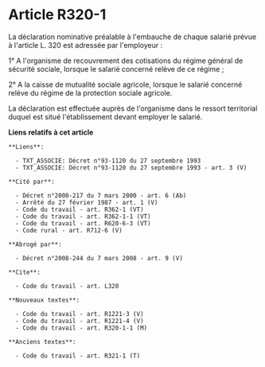 # Article R320-1

La déclaration nominative préalable à l'embauche de chaque salarié prévue à l'article L. 320 est adressée par l'employeur :

1° A l'organisme de recouvrement des cotisations du régime général de sécurité sociale, lorsque le salarié concerné relève de
ce régime ;

2° A la caisse de mutualité sociale agricole, lorsque le salarié concerné relève du régime de la protection sociale agricole.

La déclaration est effectuée auprès de l'organisme dans le ressort territorial duquel est situé l'établissement devant
employer le salarié.

**Liens relatifs à cet article**

	**Liens**:

	  - TXT_ASSOCIE: Décret n°93-1120 du 27 septembre 1993
	  - TXT_ASSOCIE: Décret n°93-1120 du 27 septembre 1993 - art. 3 (V)

	**Cité par**:

	  - Décret n°2000-217 du 7 mars 2000 - art. 6 (Ab)
	  - Arrêté du 27 février 1987 - art. 1 (V)
	  - Code du travail - art. R362-1 (VT)
	  - Code du travail - art. R362-1-1 (VT)
	  - Code du travail - art. R620-6-3 (VT)
	  - Code rural - art. R712-6 (V)

	**Abrogé par**:

	  - Décret n°2008-244 du 7 mars 2008 - art. 9 (V)

	**Cite**:

	  - Code du travail - art. L320

	**Nouveaux textes**:

	  - Code du travail - art. R1221-3 (V)
	  - Code du travail - art. R1221-4 (V)
	  - Code du travail - art. R320-1-1 (M)

	**Anciens textes**:

	  - Code du travail - art. R321-1 (T)
